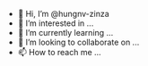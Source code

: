 - 👋 Hi, I’m @hungnv-zinza
- 👀 I’m interested in ...
- 🌱 I’m currently learning ...
- 💞️ I’m looking to collaborate on ...
- 📫 How to reach me ...

<!---
hungnv-zinza/hungnv-zinza is a ✨ special ✨ repository because its `README.md` (this file) appears on your GitHub profile.
You can click the Preview link to take a look at your changes.
--->
